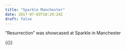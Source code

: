```yaml
---
title: "Sparkle Manchester"
date: 2017-07-03T18:29:24Z
draft: false
---
```


“Resurrection” was showcased at Sparkle in Manchester

{{<youtube uNLKCbdq-do>}}


